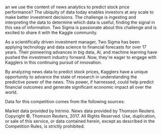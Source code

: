 an we use the content of news analytics to predict stock price performance? The ubiquity of data today enables investors at any scale to make better investment decisions. The challenge is ingesting and interpreting the data to determine which data is useful, finding the signal in this sea of information. Two Sigma is passionate about this challenge and is excited to share it with the Kaggle community.

As a scientifically driven investment manager, Two Sigma has been applying technology and data science to financial forecasts for over 17 years. Their pioneering advances in big data, AI, and machine learning have pushed the investment industry forward. Now, they're eager to engage with Kagglers in this continuing pursuit of innovation.

By analyzing news data to predict stock prices, Kagglers have a unique opportunity to advance the state of research in understanding the predictive power of the news. This power, if harnessed, could help predict financial outcomes and generate significant economic impact all over the world.

Data for this competition comes from the following sources:

Market data provided by Intrinio.
News data provided by Thomson Reuters. Copyright ©, Thomson Reuters, 2017. All Rights Reserved. Use, duplication, or sale of this service, or data contained herein, except as described in the Competition Rules, is strictly prohibited.
